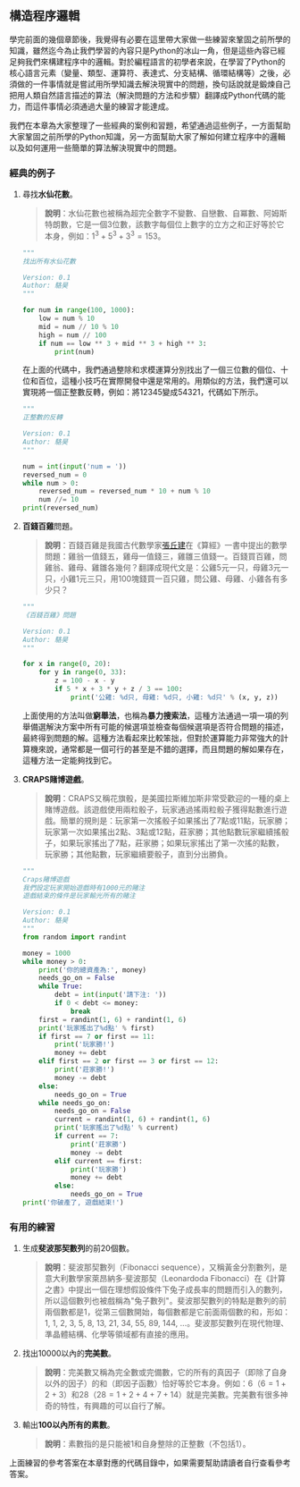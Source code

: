## 構造程序邏輯

學完前面的幾個章節後，我覺得有必要在這里帶大家做一些練習來鞏固之前所學的知識，雖然迄今為止我們學習的內容只是Python的冰山一角，但是這些內容已經足夠我們來構建程序中的邏輯。對於編程語言的初學者來說，在學習了Python的核心語言元素（變量、類型、運算符、表達式、分支結構、循環結構等）之後，必須做的一件事情就是嘗試用所學知識去解決現實中的問題，換句話說就是鍛煉自己把用人類自然語言描述的算法（解決問題的方法和步驟）翻譯成Python代碼的能力，而這件事情必須通過大量的練習才能達成。

我們在本章為大家整理了一些經典的案例和習題，希望通過這些例子，一方面幫助大家鞏固之前所學的Python知識，另一方面幫助大家了解如何建立程序中的邏輯以及如何運用一些簡單的算法解決現實中的問題。

### 經典的例子

1. 尋找**水仙花數**。

   > **說明**：水仙花數也被稱為超完全數字不變數、自戀數、自冪數、阿姆斯特朗數，它是一個3位數，該數字每個位上數字的立方之和正好等於它本身，例如：$1^3 + 5^3+ 3^3=153$。

   ```Python
   """
   找出所有水仙花數
   
   Version: 0.1
   Author: 駱昊
   """
   
   for num in range(100, 1000):
       low = num % 10
       mid = num // 10 % 10
       high = num // 100
       if num == low ** 3 + mid ** 3 + high ** 3:
           print(num)
   ```

   在上面的代碼中，我們通過整除和求模運算分別找出了一個三位數的個位、十位和百位，這種小技巧在實際開發中還是常用的。用類似的方法，我們還可以實現將一個正整數反轉，例如：將12345變成54321，代碼如下所示。

   ```Python
   """
   正整數的反轉
   
   Version: 0.1
   Author: 駱昊
   """
   
   num = int(input('num = '))
   reversed_num = 0
   while num > 0:
       reversed_num = reversed_num * 10 + num % 10
       num //= 10
   print(reversed_num)
   ```

2. **百錢百雞**問題。

   > **說明**：百錢百雞是我國古代數學家[張丘建](https://baike.baidu.com/item/%E5%BC%A0%E4%B8%98%E5%BB%BA/10246238)在《算經》一書中提出的數學問題：雞翁一值錢五，雞母一值錢三，雞雛三值錢一。百錢買百雞，問雞翁、雞母、雞雛各幾何？翻譯成現代文是：公雞5元一只，母雞3元一只，小雞1元三只，用100塊錢買一百只雞，問公雞、母雞、小雞各有多少只？

   ```Python
   """
   《百錢百雞》問題
   
   Version: 0.1
   Author: 駱昊
   """
   
   for x in range(0, 20):
       for y in range(0, 33):
           z = 100 - x - y
           if 5 * x + 3 * y + z / 3 == 100:
               print('公雞: %d只, 母雞: %d只, 小雞: %d只' % (x, y, z))
   ```

   上面使用的方法叫做**窮舉法**，也稱為**暴力搜索法**，這種方法通過一項一項的列舉備選解決方案中所有可能的候選項並檢查每個候選項是否符合問題的描述，最終得到問題的解。這種方法看起來比較笨拙，但對於運算能力非常強大的計算機來說，通常都是一個可行的甚至是不錯的選擇，而且問題的解如果存在，這種方法一定能夠找到它。

3. **CRAPS賭博遊戲**。

   > **說明**：CRAPS又稱花旗骰，是美國拉斯維加斯非常受歡迎的一種的桌上賭博遊戲。該遊戲使用兩粒骰子，玩家通過搖兩粒骰子獲得點數進行遊戲。簡單的規則是：玩家第一次搖骰子如果搖出了7點或11點，玩家勝；玩家第一次如果搖出2點、3點或12點，莊家勝；其他點數玩家繼續搖骰子，如果玩家搖出了7點，莊家勝；如果玩家搖出了第一次搖的點數，玩家勝；其他點數，玩家繼續要骰子，直到分出勝負。

   ```Python
   """
   Craps賭博遊戲
   我們設定玩家開始遊戲時有1000元的賭注
   遊戲結束的條件是玩家輸光所有的賭注
   
   Version: 0.1
   Author: 駱昊
   """
   from random import randint
   
   money = 1000
   while money > 0:
       print('你的總資產為:', money)
       needs_go_on = False
       while True:
           debt = int(input('請下注: '))
           if 0 < debt <= money:
               break
       first = randint(1, 6) + randint(1, 6)
       print('玩家搖出了%d點' % first)
       if first == 7 or first == 11:
           print('玩家勝!')
           money += debt
       elif first == 2 or first == 3 or first == 12:
           print('莊家勝!')
           money -= debt
       else:
           needs_go_on = True
       while needs_go_on:
           needs_go_on = False
           current = randint(1, 6) + randint(1, 6)
           print('玩家搖出了%d點' % current)
           if current == 7:
               print('莊家勝')
               money -= debt
           elif current == first:
               print('玩家勝')
               money += debt
           else:
               needs_go_on = True
   print('你破產了, 遊戲結束!')
   ```

### 有用的練習 

1. 生成**斐波那契數列**的前20個數。

   > **說明**：斐波那契數列（Fibonacci sequence），又稱黃金分割數列，是意大利數學家萊昂納多·斐波那契（Leonardoda Fibonacci）在《計算之書》中提出一個在理想假設條件下兔子成長率的問題而引入的數列，所以這個數列也被戲稱為&quot;兔子數列&quot;。斐波那契數列的特點是數列的前兩個數都是1，從第三個數開始，每個數都是它前面兩個數的和，形如：1, 1, 2, 3, 5, 8, 13, 21, 34, 55, 89, 144, ...。斐波那契數列在現代物理、準晶體結構、化學等領域都有直接的應用。

2. 找出10000以內的**完美數**。

   > **說明**：完美數又稱為完全數或完備數，它的所有的真因子（即除了自身以外的因子）的和（即因子函數）恰好等於它本身。例如：6（$6=1+2+3$）和28（$28=1+2+4+7+14$）就是完美數。完美數有很多神奇的特性，有興趣的可以自行了解。

3. 輸出**100以內所有的素數**。

   > **說明**：素數指的是只能被1和自身整除的正整數（不包括1）。

上面練習的參考答案在本章對應的代碼目錄中，如果需要幫助請讀者自行查看參考答案。